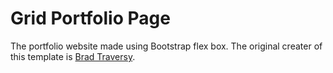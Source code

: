 # Grid Portfolio Page 
The portfolio website made using Bootstrap flex box. The original creater of this template is [Brad Traversy](https://github.com/bradtraversy).
